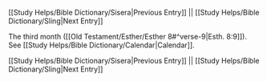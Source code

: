 [[Study Helps/Bible Dictionary/Sisera|Previous Entry]]  ||  [[Study Helps/Bible Dictionary/Sling|Next Entry]]

 The third month ([[Old Testament/Esther/Esther 8#^verse-9|Esth. 8:9]]). See [[Study Helps/Bible Dictionary/Calendar|Calendar]].

[[Study Helps/Bible Dictionary/Sisera|Previous Entry]]  ||  [[Study Helps/Bible Dictionary/Sling|Next Entry]]